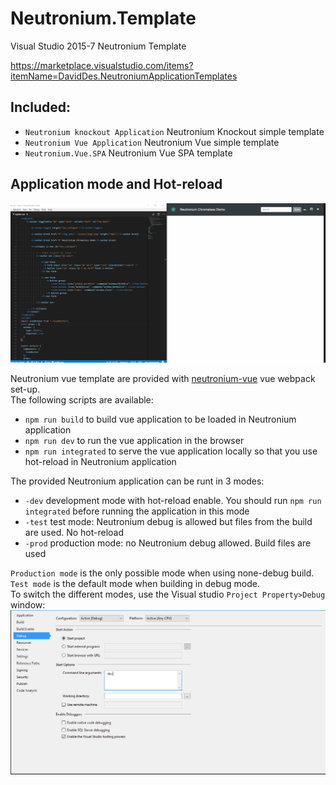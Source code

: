 # Neutronium.Template

Visual Studio 2015-7 Neutronium Template

https://marketplace.visualstudio.com/items?itemName=DavidDes.NeutroniumApplicationTemplates


## Included:
- `Neutronium knockout Application` Neutronium Knockout simple template
- `Neutronium Vue Application` Neutronium Vue simple template
- `Neutronium.Vue.SPA` Neutronium Vue SPA template


## Application mode and Hot-reload

![Hot reload](./Documentation/holy-grail.gif)

Neutronium vue template are provided with [neutronium-vue](https://github.com/NeutroniumCore/neutronium-vue) vue webpack set-up.<br>
The following scripts are available:
- `npm run build` to build vue application to be loaded in Neutronium application
- `npm run dev` to run the vue application in the browser 
- `npm run integrated` to serve the vue application locally so that you use hot-reload in Neutronium application

The provided Neutronium application can be runt in 3 modes:
- `-dev` development mode with hot-reload enable. You should run `npm run integrated` before running the application in this mode
- `-test` test mode: Neutronium debug is allowed but files from the build are used. No hot-reload
- `-prod` production mode: no Neutronium debug allowed. Build files are used

`Production mode` is the only possible mode when using none-debug build.<br>
`Test mode` is the default mode when building in debug mode.<br>
To switch the different modes, use the Visual studio `Project Property>Debug` window:<br>
![Debug](./Documentation/Debug.png)
